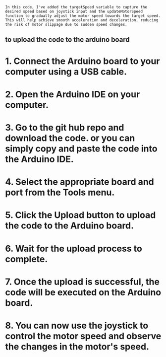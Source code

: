 `In this code, I've added the targetSpeed variable to capture the desired speed based on joystick input and the updateMotorSpeed function to gradually adjust the motor speed towards the target speed. This will help achieve smooth acceleration and deceleration, reducing the risk of motor slippage due to sudden speed changes.`

## to upload the code to the arduino board
# 1. Connect the Arduino board to your computer using a USB cable.
# 2. Open the Arduino IDE on your computer.
# 3. Go to the git hub repo and download the code. or you can simply copy and paste the code into the Arduino IDE.
# 4. Select the appropriate board and port from the Tools menu.
# 5. Click the Upload button to upload the code to the Arduino board.
# 6. Wait for the upload process to complete.
# 7. Once the upload is successful, the code will be executed on the Arduino board.
# 8. You can now use the joystick to control the motor speed and observe the changes in the motor's speed.
